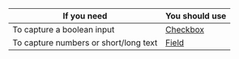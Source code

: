 | If you need                           | You should use               |
| ------------------------------------- | ---------------------------- |
| To capture a boolean input            | [Checkbox](/#/Form/Checkbox) |
| To capture numbers or short/long text | [Field](/#/Form/Field)       |
